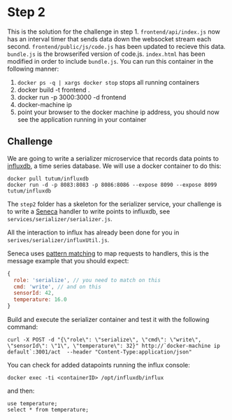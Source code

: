 # Step 2

This is the solution for the challenge in step 1. `frontend/api/index.js` now has an interval timer
that sends data down the websocket stream each second. `frontend/public/js/code.js` has been updated 
to recieve this data. `bundle.js` is the browserifed version of code.js. `index.html` has been modified 
in order to include `bundle.js`. You can run this container in the following manner:

1. `docker ps -q | xargs docker stop` stops all running containers
1. docker build -t frontend .
2. docker run -p 3000:3000 -d frontend
3. docker-machine ip
4. point your browser to the docker machine ip address, you should now see the application
   running in your container

## Challenge

We are going to write a serializer microservice that records data points
to [influxdb](https://influxdb.com/), a time series database. We will
use a docker container to do this:

```
docker pull tutum/influxdb
docker run -d -p 8083:8083 -p 8086:8086 --expose 8090 --expose 8099 tutum/influxdb
```

The `step2` folder has a skeleton for the serializer service, your
challenge is to write a [Seneca](http://senecajs.org) handler to write
points to influxdb, see `services/serializer/serializer.js`.

All the interaction to influx has already been done for you in
`serives/serializer/influxUtil.js`.

Seneca uses [pattern matching]() to map requests to handlers, this is
the message example that you should expect:

```js
{
  role: 'serialize', // you need to match on this
  cmd: 'write', // and on this
  sensorId: 42,
  temperature: 16.0
}
```

Build and execute the serializer container and test it with the
following command:

```
curl -X POST -d "{\"role\": \"serialize\", \"cmd\": \"write\", \"sensorId\": \"1\", \"temperature\": 32}" http://`docker-machine ip default`:3001/act  --header "Content-Type:application/json"
```

You can check for added datapoints running the influx console:

```
docker exec -ti <containerID> /opt/influxdb/influx
```

and then:

```
use temperature;
select * from temperature;
```

